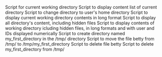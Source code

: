 Script for current working directory
Script to display content list of current directory
Script to change directory to user's home directory
Script to display current working directory contents in long format
Script to display all directory's content, including hidden files
Script to display contents of working directory icluding hidden files, in long formats and with user and IDs displayed numerically
Script to create directory named my_first_directory in the /tmp/ directory
Script to move the file betty from /tmp/ to /tmp/my_first_directory
Script to delete file betty
Script to delete my_first_directory from /tmp/
